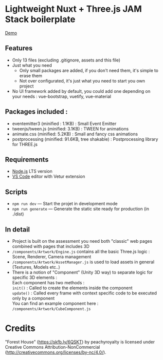 
# Lightweight Nuxt + Three.js JAM Stack boilerplate

<a href="http://nuxt-threejs-starter-pack.anat.fr/">Demo</a>

## Features
- Only 13 files (excluding .gitignore, assets and this file)
- Just what you need 
    - Only small packages are added, if you don't need them, it's simple to erase them
    - Not over configurated, it's just what you need to start you own project
- No UI framework added by default, you could add one depending on your needs : vue-bootstrap, vuetify, vue-material

## Packages included :  
- eventemitter3 (minified : 1.1KB) : Small Event Emitter
- tweenjs/tween.js (minified: 3.1KB) : TWEEN for animations
- animate.css (minified: 5.2KB) : Small and fancy css animations
- postprocessing (minified: 91.6KB, tree shakable) : Postprocessing library for THREE.js

## Requirements

- [Node.js](https://nodejs.org/) LTS version
- [VS Code](https://code.visualstudio.com/) editor with Vetur extension

## Scripts

- `npm run dev` — Start the projet in development mode
- `npm run generate` — Generate the static site ready for production (in ./dist)

## In detail

- Project is built on the assessment you need both "classic" web pages combined with pages that includes 3D
- `/components/Artwork/Engine.js` contains all the basic Three.js logic : Scene, Renderer, Camera management
- `/components/Artwork/AssetManager.js` is used to load assets in general (Textures, Models etc..)
- There is a notion of "Component" (Unity 3D way) to separate logic for specific 3D elements :  
Each component has two methods :  
`init()` : Called to create the elements inside the component   
`update()` : Called every frame with context specific code to be executed only by a component   
You can find an example component here : `/components/Artwork/CubeComponent.js`   


# Credits

"Forest House" (https://skfb.ly/6QSKT) by peachyroyalty is licensed under Creative Commons Attribution-NonCommercial (http://creativecommons.org/licenses/by-nc/4.0/).
